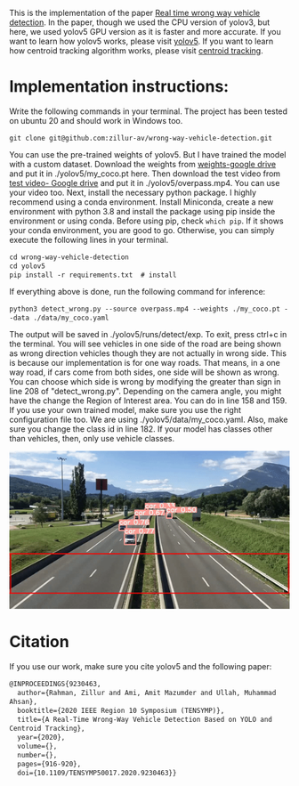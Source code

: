 This is the implementation of the paper [Real time wrong way vehicle detection](https://ieeexplore.ieee.org/document/9230463). In the paper, though we used the CPU version of yolov3, but here, we used yolov5 GPU version as it is faster and more accurate. If you want to learn how yolov5 works, please visit [yolov5](https://github.com/ultralytics/yolov5). If you want to learn how centroid tracking algorithm works, please visit [centroid tracking](https://pyimagesearch.com/2018/07/23/simple-object-tracking-with-opencv/).

# Implementation instructions:
Write the following commands in your terminal. The project has been tested on ubuntu 20 and should work in Windows too.
```
git clone git@github.com:zillur-av/wrong-way-vehicle-detection.git
```
You can use the pre-trained weights of yolov5. But I have trained the model with a custom dataset. Download the weights from [weights-google drive](https://drive.google.com/file/d/1Ttd1CuFBnTLBiUWbxz5LCoS68S8AplB6/view?usp=share_link) and put it in ./yolov5/my_coco.pt here. Then download the test video from [test video- Google drive](https://drive.google.com/file/d/1amhEP1frS0D1i4Xi2rBvsrl3D7H3ZuIM/view?usp=share_link) and put it in ./yolov5/overpass.mp4. You can use your video too.
Next, install the necessary python package. I highly recommend using a conda environment. Install Miniconda, create a new environment with python 3.8 and install the package using pip inside the environment or using conda. Before using pip, check ```which pip```. If it shows your conda environment, you are good to go. Otherwise, you can simply execute the following lines in your terminal.
```
cd wrong-way-vehicle-detection
cd yolov5
pip install -r requirements.txt  # install
```
If everything above is done, run the following command for inference:
```
python3 detect_wrong.py --source overpass.mp4 --weights ./my_coco.pt --data ./data/my_coco.yaml
```
The output will be saved in ./yolov5/runs/detect/exp. To exit, press ctrl+c in the terminal. You will see vehicles in one side of the road are being shown as wrong direction vehicles though they are not actually in wrong side. This is because our implementation is for one way roads. That means, in a one way road, if cars come from both sides, one side will be shown as wrong. You can choose which side is wrong by modifying the greater than sign in line 208 of "detect_wrong.py". Depending on the camera angle, you might have the change the Region of Interest area. You can do in line 158 and 159.
If you use your own trained model, make sure you use the right configuration file too. We are using ./yolov5/data/my_coco.yaml. Also, make sure you change the class id in line 182. If your model has classes other than vehicles, then, only use vehicle classes.

![](https://github.com/Zillurcuet/wrong-way-vehicle-detection/blob/main/output.gif)

# Citation
If you use our work, make sure you cite yolov5 and the following paper:
```
@INPROCEEDINGS{9230463,
  author={Rahman, Zillur and Ami, Amit Mazumder and Ullah, Muhammad Ahsan},
  booktitle={2020 IEEE Region 10 Symposium (TENSYMP)}, 
  title={A Real-Time Wrong-Way Vehicle Detection Based on YOLO and Centroid Tracking}, 
  year={2020},
  volume={},
  number={},
  pages={916-920},
  doi={10.1109/TENSYMP50017.2020.9230463}}
```
